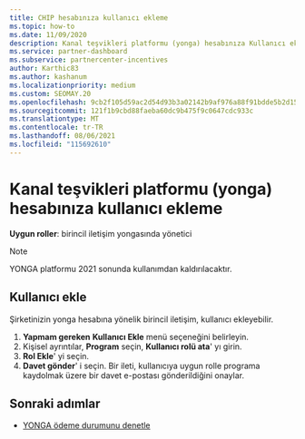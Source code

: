 ```yaml
---
title: CHIP hesabınıza kullanıcı ekleme
ms.topic: how-to
ms.date: 11/09/2020
description: Kanal teşvikleri platformu (yonga) hesabınıza Kullanıcı eklemeyi öğrenin. YONGA platformunun 2021 sonunda devre dışı olacağını unutmayın.
ms.service: partner-dashboard
ms.subservice: partnercenter-incentives
author: Karthic83
ms.author: kashanum
ms.localizationpriority: medium
ms.custom: SEOMAY.20
ms.openlocfilehash: 9cb2f105d59ac2d54d93b3a02142b9af976a88f91bdde5b2d15bde8ed41aec2c
ms.sourcegitcommit: 121f1b9cbd88faeba60dc9b475f9c0647cdc933c
ms.translationtype: MT
ms.contentlocale: tr-TR
ms.lasthandoff: 08/06/2021
ms.locfileid: "115692610"
---
```

# <a name="add-users-to-your-channel-incentives-platform-chip-account"></a>Kanal teşvikleri platformu (yonga) hesabınıza kullanıcı ekleme

**Uygun roller**: birincil iletişim yongasında yönetici
 
>[!NOTE]
>YONGA platformu 2021 sonunda kullanımdan kaldırılacaktır.

## <a name="add-users"></a>Kullanıcı ekle

Şirketinizin yonga hesabına yönelik birincil iletişim, kullanıcı ekleyebilir.

1. **Yapmam gereken** **Kullanıcı Ekle** menü seçeneğini belirleyin.
2. Kişisel ayrıntılar, **Program** seçin, **Kullanıcı rolü ata**' yı girin.
3. **Rol Ekle**' yi seçin.
4. **Davet gönder**' i seçin.
Bir ileti, kullanıcıya uygun rolle programa kaydolmak üzere bir davet e-postası gönderildiğini onaylar.

## <a name="next-steps"></a>Sonraki adımlar

- [YONGA ödeme durumunu denetle](chip-payment-status.md)